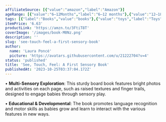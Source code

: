 ```yaml
---
affiliateSource: [{"value":"amazon","label":"Amazon"}]
ageRange: [{"value":"6–12Months","label":"6–12 months"},{"value":"12–18Months","label":"12–18 months"}]
tags: [{"label":"Books","value":"books"},{"value":"toys","label":"Toys"},{"value":"gifts","label":"Gifts"},{"value":"amazon","label":"Amazon"}]
itemPrice: '6.63'
productLink: 'https://amzn.to/3FtiT8T'
coverImage: '/images/book-M0Nz.png'
description: ''
slug: 'see-touch-feel-a-first-sensory-book'
author:
  name: 'Laura Poncé'
  picture: 'https://avatars.githubusercontent.com/u/21222704?v=4'
status: 'published'
title: 'See, Touch, Feel: A First Sensory Book'
publishedAt: '2023-10-25T03:37:04.172Z'
---
```


• **Multi-Sensory Exploration**: This sturdy board book features bright photos and activities on each page, such as raised textures and finger trails, designed to engage babies through sensory play.

• **Educational & Developmental**: The book promotes language recognition and motor skills as babies grow and learn to interact with the various features in new ways.

